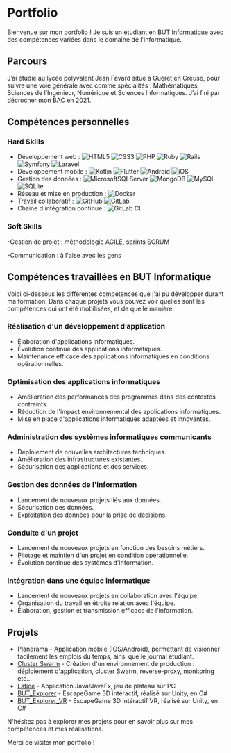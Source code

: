 # Portfolio

Bienvenue sur mon portfolio ! Je suis un étudiant en [BUT Informatique](https://www.iut.unilim.fr/les-formations/but/informatique/) avec des compétences variées dans le domaine de l'informatique.

## Parcours

J’ai étudié au lycée polyvalent Jean Favard situé à Guéret en Creuse, pour suivre une voie générale avec comme spécialités : Mathématiques, Sciences de l’Ingénieur, Numérique et Sciences Informatiques. J’ai fini par décrocher mon BAC en 2021.

## Compétences personnelles

### Hard Skills

- Développement web : ![HTML5](https://img.shields.io/badge/html5-%23E34F26.svg?style=for-the-badge&logo=html5&logoColor=white) ![CSS3](https://img.shields.io/badge/css3-%231572B6.svg?style=for-the-badge&logo=css3&logoColor=white) ![PHP](https://img.shields.io/badge/php-%23777BB4.svg?style=for-the-badge&logo=php&logoColor=white) ![Ruby](https://img.shields.io/badge/ruby-%23CC342D.svg?style=for-the-badge&logo=ruby&logoColor=white) ![Rails](https://img.shields.io/badge/rails-%23CC0000.svg?style=for-the-badge&logo=ruby-on-rails&logoColor=white) ![Symfony](https://img.shields.io/badge/symfony-%23000000.svg?style=for-the-badge&logo=symfony&logoColor=white) ![Laravel](https://img.shields.io/badge/laravel-%23FF2D20.svg?style=for-the-badge&logo=laravel&logoColor=white)
- Développement mobile : ![Kotlin](https://img.shields.io/badge/kotlin-%237F52FF.svg?style=for-the-badge&logo=kotlin&logoColor=white) ![Flutter](https://img.shields.io/badge/Flutter-%2302569B.svg?style=for-the-badge&logo=Flutter&logoColor=white) ![Android](https://img.shields.io/badge/Android-3DDC84?style=for-the-badge&logo=android&logoColor=white) ![iOS](https://img.shields.io/badge/iOS-000000?style=for-the-badge&logo=ios&logoColor=white)
- Gestion des données : ![MicrosoftSQLServer](https://img.shields.io/badge/Microsoft%20SQL%20Server-CC2927?style=for-the-badge&logo=microsoft%20sql%20server&logoColor=white) ![MongoDB](https://img.shields.io/badge/MongoDB-%234ea94b.svg?style=for-the-badge&logo=mongodb&logoColor=white) ![MySQL](https://img.shields.io/badge/mysql-%2300f.svg?style=for-the-badge&logo=mysql&logoColor=white) ![SQLite](https://img.shields.io/badge/sqlite-%2307405e.svg?style=for-the-badge&logo=sqlite&logoColor=white) 
- Réseau et mise en production : ![Docker](https://img.shields.io/badge/docker-%230db7ed.svg?style=for-the-badge&logo=docker&logoColor=white)
- Travail collaboratif : ![GitHub](https://img.shields.io/badge/github-%23121011.svg?style=for-the-badge&logo=github&logoColor=white) ![GitLab](https://img.shields.io/badge/gitlab-%23181717.svg?style=for-the-badge&logo=gitlab&logoColor=white)
- Chaine d'intégration continue : ![GitLab CI](https://img.shields.io/badge/gitlab%20ci-%23181717.svg?style=for-the-badge&logo=gitlab&logoColor=white)

### Soft Skills

-Gestion de projet : méthodologie AGILE, sprints SCRUM

-Communication : à l'aise avec les gens

## Compétences travaillées en BUT Informatique

Voici ci-dessous les différentes compétences que j'ai pu développer durant ma formation. Dans chaque projets vous pouvez voir quelles sont les compétences qui ont été mobilisées, et de quelle manière.

### Réalisation d'un développement d’application

- Élaboration d'applications informatiques.
- Évolution continue des applications informatiques.
- Maintenance efficace des applications informatiques en conditions opérationnelles.

### Optimisation des applications informatiques

- Amélioration des performances des programmes dans des contextes contraints.
- Réduction de l'impact environnemental des applications informatiques.
- Mise en place d'applications informatiques adaptées et innovantes.

### Administration des systèmes informatiques communicants

- Déploiement de nouvelles architectures techniques.
- Amélioration des infrastructures existantes.
- Sécurisation des applications et des services.

### Gestion des données de l'information

- Lancement de nouveaux projets liés aux données.
- Sécurisation des données.
- Exploitation des données pour la prise de décisions.

### Conduite d'un projet

- Lancement de nouveaux projets en fonction des besoins métiers.
- Pilotage et maintien d'un projet en condition opérationnelle.
- Évolution continue des systèmes d'information.

### Intégration dans une équipe informatique

- Lancement de nouveaux projets en collaboration avec l'équipe.
- Organisation du travail en étroite relation avec l'équipe.
- Élaboration, gestion et transmission efficace de l'information.

## Projets

- [Planorama](https://github.com/cOpeRency/planorama) - Application mobile (IOS/Android), permettant de visionner facilement les emplois du temps, ainsi que le journal étudiant.
- [Cluster Swarm](https://github.com/cOpeRency/Cluster_Swarm) - Création d'un environnement de production : déploiement d'application, cluster Swarm, reverse-proxy, monitoring etc...
- [Latice]([lien_vers_le_latice](https://github.com/cOpeRency/portfolio)) - Application Java/JavaFx, jeu de plateau sur PC
- [BUT_Explorer]([lien_vers_BUT_Explorer](https://github.com/cOpeRency/portfolio)) - EscapeGame 3D intéractif, réalisé sur Unity, en C#
- [BUT_Explorer_VR]([lien_vers_BUT_Explorer_VR](https://github.com/cOpeRency/portfolio)) - EscapeGame 3D intéractif VR, réalisé sur Unity, en C#

N'hésitez pas à explorer mes projets pour en savoir plus sur mes compétences et mes réalisations.

Merci de visiter mon portfolio !
